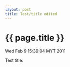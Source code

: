 ```yaml
---
layout: post
title: Test/title edited
---
```


{{ page.title }}
================

<p class="meta">Wed Feb  9 15:39:04 MYT 2011</p>

Test title.
